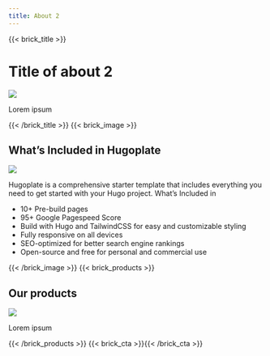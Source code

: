 ```yaml
---
title: About 2
---
```

{{< brick_title >}}
# Title of about 2

![](/uploads/image.webp)

Lorem ipsum

{{< /brick_title >}}
{{< brick_image >}}

## What’s Included in Hugoplate

![](/uploads/image.jpg)

Hugoplate is a comprehensive starter template that includes everything you need to get started with your Hugo project. What’s Included in 

- 10+ Pre-build pages
- 95+ Google Pagespeed Score
- Build with Hugo and TailwindCSS for easy and customizable styling
- Fully responsive on all devices
- SEO-optimized for better search engine rankings
- Open-source and free for personal and commercial use

{{< /brick_image >}}
{{< brick_products >}}

## Our products

![](/uploads/image.jpg)

Lorem ipsum

{{< /brick_products >}}
{{< brick_cta >}}{{< /brick_cta >}}
